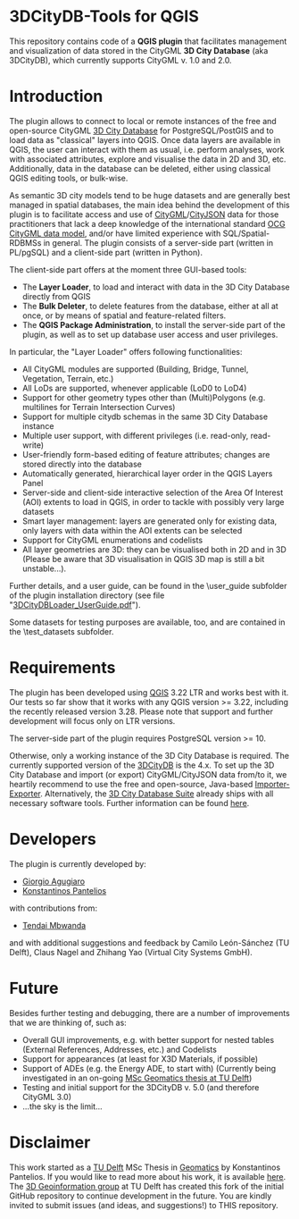 # 3DCityDB-Tools for QGIS

This repository contains code of a **QGIS plugin** that facilitates management and visualization of data stored in the CityGML **3D City Database** (aka 3DCityDB), which currently supports CityGML v. 1.0 and 2.0.

# Introduction

The plugin allows to connect to local or remote instances of the free and open-source CityGML [3D City Database](https://www.3dcitydb.org) for PostgreSQL/PostGIS and to load data as "classical" layers into QGIS. Once data layers are available in QGIS, the user can interact with them as usual, i.e. perform analyses, work with associated attributes, explore and visualise the data in 2D and 3D, etc. Additionally, data in the database can be deleted, either using classical QGIS editing tools, or bulk-wise.

As semantic 3D city models tend to be huge datasets and are generally best managed in spatial databases, the main idea behind the development of this plugin is to facilitate access and use of [CityGML](https://en.wikipedia.org/wiki/CityGML)/[CityJSON](https://www.cityjson.org/) data for those practitioners that lack a deep knowledge of the international standard [OCG CityGML data model](https://www.ogc.org/standards/citygml), and/or have limited experience with SQL/Spatial-RDBMSs in general.
The plugin consists of a server-side part (written in PL/pgSQL) and a client-side part (written in Python). 

The client-side part offers at the moment three GUI-based tools:
- The **Layer Loader**, to load and interact with data in the 3D City Database directly from QGIS
- The **Bulk Deleter**, to delete features from the database, either at all at once, or by means of spatial and feature-related filters.
- The **QGIS Package Administration**, to install the server-side part of the plugin, as well as to set up database user access and user privileges.

In particular, the "Layer Loader" offers following functionalities:
- All CityGML modules are supported (Building, Bridge, Tunnel, Vegetation, Terrain, etc.)
- All LoDs are supported, whenever applicable (LoD0 to LoD4)
- Support for other geometry types other than (Multi)Polygons (e.g. multilines for Terrain Intersection Curves)
- Support for multiple citydb schemas in the same 3D City Database instance
- Multiple user support, with different privileges (i.e. read-only, read-write)
- User-friendly form-based editing of feature attributes; changes are stored directly into the database
- Automatically generated, hierarchical layer order in the QGIS Layers Panel
- Server-side and client-side interactive selection of the Area Of Interest (AOI) extents to load in QGIS, in order to tackle with possibly very large datasets
- Smart layer management: layers are generated only for existing data, only layers with data within the AOI extents can be selected
- Support for CityGML enumerations and codelists
- All layer geometries are 3D: they can be visualised both in 2D and in 3D (Please be aware that 3D visualisation in QGIS 3D map is still a bit unstable...).

Further details, and a user guide, can be found in the \user_guide subfolder of the plugin installation directory (see file "[3DCityDBLoader_UserGuide.pdf](https://github.com/tudelft3d/3DCityDB-QGIS-Loader/blob/master/user_guide/3DCityDBLoader_UserGuide.pdf)").

Some datasets for testing purposes are available, too, and are contained in the \test_datasets subfolder.

# Requirements

The plugin has been developed using [QGIS](https://www.qgis.org/nl/site/forusers/download.html) 3.22 LTR and works best with it. Our tests so far show that it works with any QGIS version >= 3.22, including the recently released version 3.28. Please note that support and further development will focus only on LTR versions.

The server-side part of the plugin requires PostgreSQL version >= 10.

Otherwise, only a working instance of the 3D City Database is required. The currently supported version of the [3DCityDB](https://github.com/3dcitydb) is the 4.x. To set up the 3D City Database and import (or export) CityGML/CityJSON data from/to it, we heartily recommend to use the free and open-source, Java-based [Importer-Exporter](https://github.com/3dcitydb/importer-exporter). Alternatively, the [3D City Database Suite](https://github.com/3dcitydb/3dcitydb-suite/releases) already ships with all necessary software tools. Further information can be found [here](https://3dcitydb-docs.readthedocs.io/en/latest/).

# Developers

The plugin is currently developed by:
- [Giorgio Agugiaro](mailto:g.agugiaro@tudelft.nl)
- [Konstantinos Pantelios](mailto:konstantinospantelios@yahoo.com)

with contributions from:
- [Tendai Mbwanda](tendai.mbwanda@student.tudelft.nl)

and with additional suggestions and feedback by Camilo León-Sánchez (TU Delft), Claus Nagel and Zhihang Yao (Virtual City Systems GmbH).

# Future

Besides further testing and debugging, there are a number of improvements that we are thinking of, such as:
- Overall GUI improvements, e.g. with better support for nested tables (External References, Addresses, etc.) and Codelists
- Support for appearances (at least for X3D Materials, if possible)
- Support of ADEs (e.g. the Energy ADE, to start with) (Currently being investigated in an on-going [MSc Geomatics thesis at TU Delft](https://3d.bk.tudelft.nl/education/#theses))
- Testing and initial support for the 3DCityDB v. 5.0 (and therefore CityGML 3.0)
- ...the sky is the limit...

# Disclaimer

This work started as a [TU Delft](www.tudelft.nl) MSc Thesis in [Geomatics](https://www.tudelft.nl/en/education/programmes/masters/geomatics/msc-geomatics) by Konstantinos Pantelios. If you would like to read more about his work, it is available [here](http://resolver.tudelft.nl/uuid:fb532bef-81b9-482b-921a-e7ce907cb544). The [3D Geoinformation group](https://3d.bk.tudelft.nl/) at TU Delft has created this fork of the initial GitHub repository to continue development in the future. You are kindly invited to submit issues (and ideas, and suggestions!) to THIS repository.
